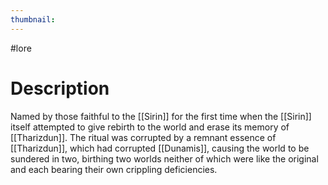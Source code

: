 ```yaml
---
thumbnail:
---
```

#lore
# Description
Named by those faithful to the [[Sirin]] for the first time when the [[Sirin]] itself attempted to give rebirth to the world and erase its memory of [[Tharizdun]]. The ritual was corrupted by a remnant essence of [[Tharizdun]], which had corrupted [[Dunamis]], causing the world to be sundered in two, birthing two worlds neither of which were like the original and each bearing their own crippling deficiencies.